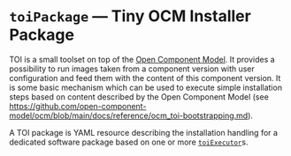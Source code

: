 # `toiPackage` &#8212; Tiny OCM Installer Package

TOI is a small toolset on top of the [Open Component Model](../../../README.md).
It provides
a possibility to run images taken from a component version with user
configuration and feed them with the content of this component version.
It is some basic mechanism which can be used to execute simple installation
steps based on content described by the Open Component Model
(see https://github.com/open-component-model/ocm/blob/main/docs/reference/ocm_toi-bootstrapping.md).

A TOI package is YAML resource describing the installation handling
for a dedicated software package based on one or more
[`toiExecutor`](toiExecutor.md)s.
